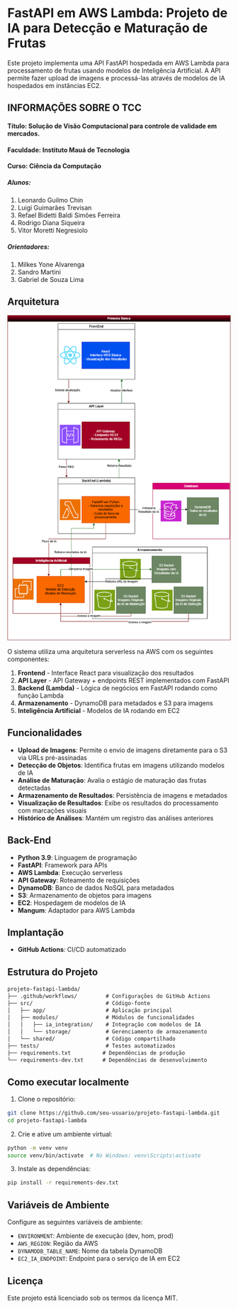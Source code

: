 # FastAPI em AWS Lambda: Projeto de IA para Detecção e Maturação de Frutas

Este projeto implementa uma API FastAPI hospedada em AWS Lambda para processamento de frutas usando modelos de Inteligência Artificial. A API permite fazer upload de imagens e processá-las através de modelos de IA hospedados em instâncias EC2.

## INFORMAÇÕES SOBRE O TCC
#### Título: Solução de Visão Computacional para controle de validade em mercados.
#### Faculdade: Instituto Mauá de Tecnologia
#### Curso: Ciência da Computação

##### Alunos:
1. Leonardo Guilmo Chin
2. Luigi Guimarães Trevisan
3. Refael Bidetti Baldi Simões Ferreira
4. Rodrigo Diana Siqueira
5. Vitor Moretti Negresiolo

##### Orientadores:
1. Milkes Yone Alvarenga
2. Sandro Martini
3. Gabriel de Souza Lima

## Arquitetura

![Arquitetura](docs/images/arquitetura_1obanca.png)

O sistema utiliza uma arquitetura serverless na AWS com os seguintes componentes:

1. **Frontend** - Interface React para visualização dos resultados
2. **API Layer** - API Gateway + endpoints REST implementados com FastAPI
3. **Backend (Lambda)** - Lógica de negócios em FastAPI rodando como função Lambda
4. **Armazenamento** - DynamoDB para metadados e S3 para imagens
5. **Inteligência Artificial** - Modelos de IA rodando em EC2

## Funcionalidades

- **Upload de Imagens**: Permite o envio de imagens diretamente para o S3 via URLs pré-assinadas
- **Detecção de Objetos**: Identifica frutas em imagens utilizando modelos de IA
- **Análise de Maturação**: Avalia o estágio de maturação das frutas detectadas
- **Armazenamento de Resultados**: Persistência de imagens e metadados
- **Visualização de Resultados**: Exibe os resultados do processamento com marcações visuais
- **Histórico de Análises**: Mantém um registro das análises anteriores

## Back-End

- **Python 3.9**: Linguagem de programação
- **FastAPI**: Framework para APIs
- **AWS Lambda**: Execução serverless
- **API Gateway**: Roteamento de requisições
- **DynamoDB**: Banco de dados NoSQL para metadados
- **S3**: Armazenamento de objetos para imagens
- **EC2**: Hospedagem de modelos de IA
- **Mangum**: Adaptador para AWS Lambda

## Implantação
- **GitHub Actions**: CI/CD automatizado

## Estrutura do Projeto

```
projeto-fastapi-lambda/
├── .github/workflows/         # Configurações do GitHub Actions
├── src/                       # Código-fonte
│   ├── app/                   # Aplicação principal
│   ├── modules/               # Módulos de funcionalidades
│   │   ├── ia_integration/    # Integração com modelos de IA
│   │   └── storage/           # Gerenciamento de armazenamento
│   └── shared/                # Código compartilhado
├── tests/                     # Testes automatizados
├── requirements.txt          # Dependências de produção
└── requirements-dev.txt      # Dependências de desenvolvimento
```

## Como executar localmente

1. Clone o repositório:
```bash
git clone https://github.com/seu-usuario/projeto-fastapi-lambda.git
cd projeto-fastapi-lambda
```

2. Crie e ative um ambiente virtual:
```bash
python -m venv venv
source venv/bin/activate  # No Windows: venv\Scripts\activate
```

3. Instale as dependências:
```bash
pip install -r requirements-dev.txt
```

## Variáveis de Ambiente

Configure as seguintes variáveis de ambiente:

- `ENVIRONMENT`: Ambiente de execução (dev, hom, prod)
- `AWS_REGION`: Região da AWS
- `DYNAMODB_TABLE_NAME`: Nome da tabela DynamoDB
- `EC2_IA_ENDPOINT`: Endpoint para o serviço de IA em EC2

## Licença

Este projeto está licenciado sob os termos da licença MIT.